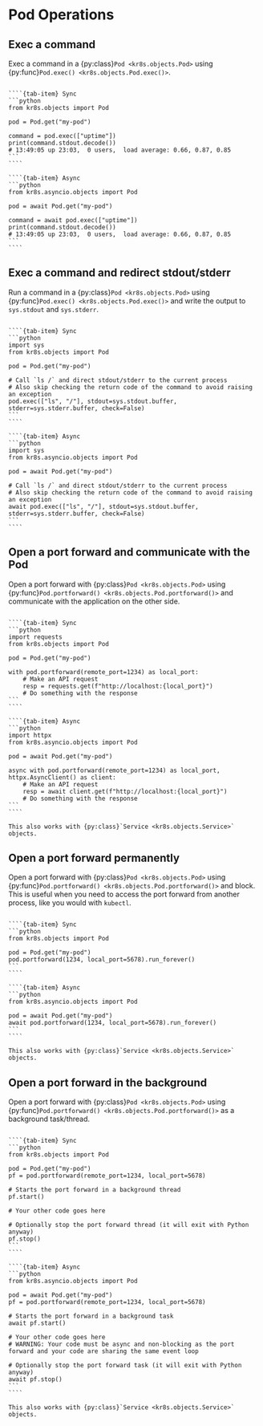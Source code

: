 # Pod Operations

## Exec a command

Exec a command in a {py:class}`Pod <kr8s.objects.Pod>` using {py:func}`Pod.exec() <kr8s.objects.Pod.exec()>`.

`````{tab-set}

````{tab-item} Sync
```python
from kr8s.objects import Pod

pod = Pod.get("my-pod")

command = pod.exec(["uptime"])
print(command.stdout.decode())
# 13:49:05 up 23:03,  0 users,  load average: 0.66, 0.87, 0.85
```
````

````{tab-item} Async
```python
from kr8s.asyncio.objects import Pod

pod = await Pod.get("my-pod")

command = await pod.exec(["uptime"])
print(command.stdout.decode())
# 13:49:05 up 23:03,  0 users,  load average: 0.66, 0.87, 0.85
```
````

`````

## Exec a command and redirect stdout/stderr

Run a command in a {py:class}`Pod <kr8s.objects.Pod>` using {py:func}`Pod.exec() <kr8s.objects.Pod.exec()>` and write the output to `sys.stdout` and `sys.stderr`.


`````{tab-set}

````{tab-item} Sync
```python
import sys
from kr8s.objects import Pod

pod = Pod.get("my-pod")

# Call `ls /` and direct stdout/stderr to the current process
# Also skip checking the return code of the command to avoid raising an exception
pod.exec(["ls", "/"], stdout=sys.stdout.buffer, stderr=sys.stderr.buffer, check=False)
```
````

````{tab-item} Async
```python
import sys
from kr8s.asyncio.objects import Pod

pod = await Pod.get("my-pod")

# Call `ls /` and direct stdout/stderr to the current process
# Also skip checking the return code of the command to avoid raising an exception
await pod.exec(["ls", "/"], stdout=sys.stdout.buffer, stderr=sys.stderr.buffer, check=False)
```
````

`````

## Open a port forward and communicate with the Pod

Open a port forward with {py:class}`Pod <kr8s.objects.Pod>` using {py:func}`Pod.portforward() <kr8s.objects.Pod.portforward()>` and communicate with the application on the other side.

`````{tab-set}

````{tab-item} Sync
```python
import requests
from kr8s.objects import Pod

pod = Pod.get("my-pod")

with pod.portforward(remote_port=1234) as local_port:
    # Make an API request
    resp = requests.get(f"http://localhost:{local_port}")
    # Do something with the response
```
````

````{tab-item} Async
```python
import httpx
from kr8s.asyncio.objects import Pod

pod = await Pod.get("my-pod")

async with pod.portforward(remote_port=1234) as local_port, httpx.AsyncClient() as client:
    # Make an API request
    resp = await client.get(f"http://localhost:{local_port}")
    # Do something with the response
```
````

`````

```{tip}
This also works with {py:class}`Service <kr8s.objects.Service>` objects.
```

## Open a port forward permanently

Open a port forward with {py:class}`Pod <kr8s.objects.Pod>` using {py:func}`Pod.portforward() <kr8s.objects.Pod.portforward()>` and block. This is useful when you need to access the port forward from another process, like you would with `kubectl`.

`````{tab-set}

````{tab-item} Sync
```python
from kr8s.objects import Pod

pod = Pod.get("my-pod")
pod.portforward(1234, local_port=5678).run_forever()
```
````

````{tab-item} Async
```python
from kr8s.asyncio.objects import Pod

pod = await Pod.get("my-pod")
await pod.portforward(1234, local_port=5678).run_forever()
```
````

`````

```{tip}
This also works with {py:class}`Service <kr8s.objects.Service>` objects.
```

## Open a port forward in the background

Open a port forward with {py:class}`Pod <kr8s.objects.Pod>` using {py:func}`Pod.portforward() <kr8s.objects.Pod.portforward()>` as a background task/thread.

`````{tab-set}

````{tab-item} Sync
```python
from kr8s.objects import Pod

pod = Pod.get("my-pod")
pf = pod.portforward(remote_port=1234, local_port=5678)

# Starts the port forward in a background thread
pf.start()

# Your other code goes here

# Optionally stop the port forward thread (it will exit with Python anyway)
pf.stop()
```
````

````{tab-item} Async
```python
from kr8s.asyncio.objects import Pod

pod = await Pod.get("my-pod")
pf = pod.portforward(remote_port=1234, local_port=5678)

# Starts the port forward in a background task
await pf.start()

# Your other code goes here
# WARNING: Your code must be async and non-blocking as the port forward and your code are sharing the same event loop

# Optionally stop the port forward task (it will exit with Python anyway)
await pf.stop()
```
````

`````

```{tip}
This also works with {py:class}`Service <kr8s.objects.Service>` objects.
```
